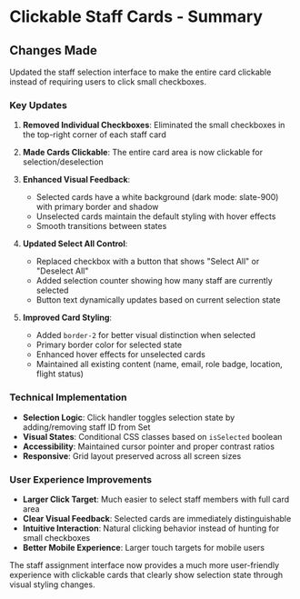 # Clickable Staff Cards - Summary

## Changes Made

Updated the staff selection interface to make the entire card clickable instead of requiring users to click small checkboxes.

### Key Updates

1. **Removed Individual Checkboxes**: Eliminated the small checkboxes in the top-right corner of each staff card

2. **Made Cards Clickable**: The entire card area is now clickable for selection/deselection

3. **Enhanced Visual Feedback**: 
   - Selected cards have a white background (dark mode: slate-900) with primary border and shadow
   - Unselected cards maintain the default styling with hover effects
   - Smooth transitions between states

4. **Updated Select All Control**: 
   - Replaced checkbox with a button that shows "Select All" or "Deselect All"
   - Added selection counter showing how many staff are currently selected
   - Button text dynamically updates based on current selection state

5. **Improved Card Styling**:
   - Added `border-2` for better visual distinction when selected
   - Primary border color for selected state
   - Enhanced hover effects for unselected cards
   - Maintained all existing content (name, email, role badge, location, flight status)

### Technical Implementation

- **Selection Logic**: Click handler toggles selection state by adding/removing staff ID from Set
- **Visual States**: Conditional CSS classes based on `isSelected` boolean
- **Accessibility**: Maintained cursor pointer and proper contrast ratios
- **Responsive**: Grid layout preserved across all screen sizes

### User Experience Improvements

- **Larger Click Target**: Much easier to select staff members with full card area
- **Clear Visual Feedback**: Selected cards are immediately distinguishable
- **Intuitive Interaction**: Natural clicking behavior instead of hunting for small checkboxes
- **Better Mobile Experience**: Larger touch targets for mobile users

The staff assignment interface now provides a much more user-friendly experience with clickable cards that clearly show selection state through visual styling changes.